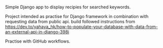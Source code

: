 Simple Django app to display recipies for searched keywords.

Project intended as practise for Django framework in combination with requesting data from public api. build followed instructions from https://dev.to/yahaya_hk/how-to-populate-your-database-with-data-from-an-external-api-in-django-398i

Practise with GitHub workflows.
